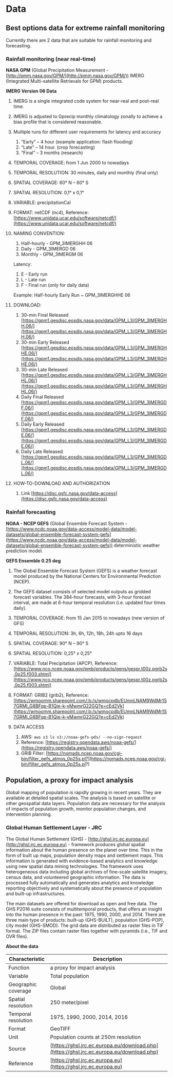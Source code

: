 # Data

## Best options data for extreme rainfall monitoring

Currently there are 2 data that are suitable for rainfall monitoring and forecasting.

### Rainfall monitoring (near real-time)

**NASA GPM** (Global Precipitation Measurement - [http://pmm.nasa.gov/GPM/](http://pmm.nasa.gov/GPM/)) IMERG (Integrated Multi-satellite Retrievals for GPM) products.

**IMERG Version 06 Data**

1. IMERG is a single integrated code system for near-real and post-real time.
2. IMERG is adjusted to Gprecip monthly climatology zonally to achieve a bias profile that is considered reasonable.
3. Multiple runs for different user requirements for latency and accuracy

	1. “Early” – 4 hour (example application: flash flooding)
	2. “Late” – 14 hour. (crop forecasting)
	3. “Final” – 3 months (research)

4. TEMPORAL COVERAGE: from 1 Jun 2000 to nowadays
5. TEMPORAL RESOLUTION: 30 minutes, daily and monthly (final only)
6. SPATIAL COVERAGE: 60° N – 60° S
7. SPATIAL RESOLUTION: 0,1° x 0,1°
8. VARIABLE: precipitationCal
9. FORMAT: netCDF (nc4), Reference: [https://www.unidata.ucar.edu/software/netcdf/](https://www.unidata.ucar.edu/software/netcdf/) 
10. NAMING CONVENTION:

	1. Half-hourly - GPM_3IMERGHH 06
	2. Daily - GPM_3IMERGD 06
	3. Monthly - GPM_3IMERGM 06

	Latency:

	1. E - Early run
	2. L - Late run
	3. F - Final run (only for daily data) 

	Example: Half-hourly Early Run ~ GPM_3IMERGHHE 06

11. DOWNLOAD:

	1. 30-min Final Released [https://gpm1.gesdisc.eosdis.nasa.gov/data/GPM_L3/GPM_3IMERGHH.06/](https://gpm1.gesdisc.eosdis.nasa.gov/data/GPM_L3/GPM_3IMERGHH.06/) 
	2. 30-min Early Released [https://gpm1.gesdisc.eosdis.nasa.gov/data/GPM_L3/GPM_3IMERGHHE.06/](https://gpm1.gesdisc.eosdis.nasa.gov/data/GPM_L3/GPM_3IMERGHHE.06/)
	3. 30-min Late Released [https://gpm1.gesdisc.eosdis.nasa.gov/data/GPM_L3/GPM_3IMERGHHL.06/](https://gpm1.gesdisc.eosdis.nasa.gov/data/GPM_L3/GPM_3IMERGHHL.06/) 
	4. Daily Final Released [https://gpm1.gesdisc.eosdis.nasa.gov/data/GPM_L3/GPM_3IMERGDF.06/](https://gpm1.gesdisc.eosdis.nasa.gov/data/GPM_L3/GPM_3IMERGDF.06/) 
	5. Daily Early Released [https://gpm1.gesdisc.eosdis.nasa.gov/data/GPM_L3/GPM_3IMERGDE.06/](https://gpm1.gesdisc.eosdis.nasa.gov/data/GPM_L3/GPM_3IMERGDE.06/) 
	6. Daily Late Released [https://gpm1.gesdisc.eosdis.nasa.gov/data/GPM_L3/GPM_3IMERGDL.06/](https://gpm1.gesdisc.eosdis.nasa.gov/data/GPM_L3/GPM_3IMERGDL.06/) 

12. HOW-TO-DOWNLOAD AND AUTHORIZATION

	1. Link [https://disc.gsfc.nasa.gov/data-access](https://disc.gsfc.nasa.gov/data-access) 


### Rainfall forecasting

**NOAA - NCEP GEFS** (Global Ensemble Forecast System - [https://www.ncdc.noaa.gov/data-access/model-data/model-datasets/global-ensemble-forecast-system-gefs](https://www.ncdc.noaa.gov/data-access/model-data/model-datasets/global-ensemble-forecast-system-gefs)) deterministic weather prediction model.

**GEFS Ensemble 0.25 deg**

1. The Global Ensemble Forecast System (GEFS) is a weather forecast model produced by the National Centers for Environmental Prediction (NCEP). 
2. The GEFS dataset consists of selected model outputs as gridded forecast variables. The 384-hour forecasts, with 3-hour forecast interval, are made at 6-hour temporal resolution (i.e. updated four times daily).
3. TEMPORAL COVERAGE: from 15 Jan 2015 to nowadays (new version of GFS)
4. TEMPORAL RESOLUTION: 3h, 6h, 12h, 18h, 24h upto 16 days
5. SPATIAL COVERAGE: 90° N – 90° S
6. SPATIAL RESOLUTION: 0,25° x 0,25°
7. VARIABLE: Total Precipitation (APCP), Reference: [https://www.nco.ncep.noaa.gov/pmb/products/gens/gespr.t00z.pgrb2s.0p25.f003.shtml](https://www.nco.ncep.noaa.gov/pmb/products/gens/gespr.t00z.pgrb2s.0p25.f003.shtml)
8. FORMAT: GRIB2 (grib2), Reference: [https://wmoomm.sharepoint.com/:b:/s/wmocpdb/EUmnLNAM9WdMr1S7GRMl_G8BFqp-B1Qie-k-vMwmrG22GQ?e=cEd2Vk](https://wmoomm.sharepoint.com/:b:/s/wmocpdb/EUmnLNAM9WdMr1S7GRMl_G8BFqp-B1Qie-k-vMwmrG22GQ?e=cEd2Vk) 
9. DATA ACCESS

	1. AWS: `aws s3 ls s3://noaa-gefs-pds/ --no-sign-request`
	2. Reference: [https://registry.opendata.aws/noaa-gefs/](https://registry.opendata.aws/noaa-gefs/) 
	3. GRIB Filter: [https://nomads.ncep.noaa.gov/cgi-bin/filter_gefs_atmos_0p25s.pl?](https://nomads.ncep.noaa.gov/cgi-bin/filter_gefs_atmos_0p25s.pl?)

## Population, a proxy for impact analysis

Global mapping of population is rapidly growing in recent years. They are available at detailed spatial scales. The analysis is based on satellite or other geospatial data layers. Population data are necessary for the analysis of impacts of population growth, monitor population changes, and intervention planning.

### Global Human Settlement Layer - JRC

The Global Human Settlement (GHS) - [http://ghsl.jrc.ec.europa.eu](http://ghsl.jrc.ec.europa.eu) - framework produces global spatial information about the human presence on the planet over time. This in the form of built up maps, population density maps and settlement maps. This information is generated with evidence-based analytics and knowledge using new spatial data mining technologies. The framework uses heterogeneous data including global archives of fine-scale satellite imagery, census data, and volunteered geographic information. The data is processed fully automatically and generates analytics and knowledge reporting objectively and systematically about the presence of population and built-up infrastructures.

The main datasets are offered for download as open and free data. The GHS P2016 suite consists of multitemporal products, that offers an insight into the human presence in the past: 1975, 1990, 2000, and 2014. There are three main type of products: built-up (GHS-BUILT), population (GHS-POP), city model (GHS-SMOD). The grid data are distributed as raster files in TIF format. The ZIP files contain raster files together with pyramids (i.e., TIF and OVR files). 

**About the data**

| Characteristic  | Description  |
|---|---|
| Function  | a proxy for impact analysis  |
| Variable  | Total population  |
| Geographic coverage  | Global  |
| Spatial resolution  | 250 meter/pixel  |
| Temporal resolution  | 1975, 1990, 2000, 2014, 2016  |
| Format  | GeoTIFF  |
| Unit  | Population counts at 250m resolution  |
| Source  | [https://ghsl.jrc.ec.europa.eu/download.php](https://ghsl.jrc.ec.europa.eu/download.php)  |
| Reference  | [https://ghsl.jrc.ec.europa.eu](https://ghsl.jrc.ec.europa.eu)  |